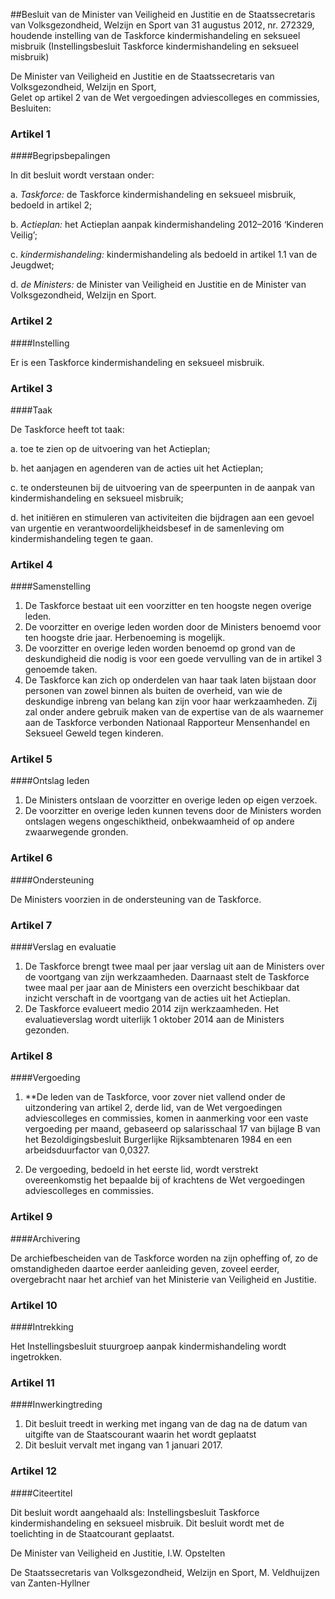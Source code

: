 <meta http-equiv='Content-Type' content='text/html; charset=utf-8' />

##Besluit van de Minister van Veiligheid en Justitie en de Staatssecretaris van Volksgezondheid, Welzijn en Sport van 31 augustus 2012, nr. 272329, houdende instelling van de Taskforce kindermishandeling en seksueel misbruik (Instellingsbesluit Taskforce kindermishandeling en seksueel misbruik)

De Minister van Veiligheid en Justitie en de Staatssecretaris van Volksgezondheid, Welzijn en Sport,  
Gelet op artikel 2 van de Wet vergoedingen adviescolleges en commissies,
Besluiten:    

### Artikel  1  

####Begripsbepalingen

In dit besluit wordt verstaan onder: 

a.  *Taskforce:* de Taskforce kindermishandeling en seksueel misbruik, bedoeld in artikel 2;  

b.  *Actieplan:* het Actieplan aanpak kindermishandeling 2012–2016 ‘Kinderen Veilig’;  

c.  *kindermishandeling:* kindermishandeling als bedoeld in artikel 1.1 van de Jeugdwet;  

d.  *de Ministers:* de Minister van Veiligheid en Justitie en de Minister van Volksgezondheid, Welzijn en Sport.   

### Artikel  2  

####Instelling

Er is een Taskforce kindermishandeling en seksueel misbruik. 

### Artikel  3  

####Taak

De Taskforce heeft tot taak: 

a. toe te zien op de uitvoering van het Actieplan;  

b. het aanjagen en agenderen van de acties uit het Actieplan;  

c. te ondersteunen bij de uitvoering van de speerpunten in de aanpak van kindermishandeling en seksueel misbruik;  

d. het initiëren en stimuleren van activiteiten die bijdragen aan een gevoel van urgentie en verantwoordelijkheidsbesef in de samenleving om kindermishandeling tegen te gaan.   

### Artikel  4  

####Samenstelling

1. De Taskforce bestaat uit een voorzitter en ten hoogste negen overige leden.  
2.  De voorzitter en overige leden worden door de Ministers benoemd voor ten hoogste drie jaar. Herbenoeming is mogelijk.   
3.  De voorzitter en overige leden worden benoemd op grond van de deskundigheid die nodig is voor een goede vervulling van de in artikel 3 genoemde taken.   
4.  De Taskforce kan zich op onderdelen van haar taak laten bijstaan door personen van zowel binnen als buiten de overheid, van wie de deskundige inbreng van belang kan zijn voor haar werkzaamheden. Zij zal onder andere gebruik maken van de expertise van de als waarnemer aan de Taskforce verbonden Nationaal Rapporteur Mensenhandel en Seksueel Geweld tegen kinderen.  

### Artikel  5  

####Ontslag leden

1.  De Ministers ontslaan de voorzitter en overige leden op eigen verzoek.   
2.  De voorzitter en overige leden kunnen tevens door de Ministers worden ontslagen wegens ongeschiktheid, onbekwaamheid of op andere zwaarwegende gronden.  

### Artikel  6  

####Ondersteuning

De Ministers voorzien in de ondersteuning van de Taskforce. 

### Artikel  7  

####Verslag en evaluatie

1.  De Taskforce brengt twee maal per jaar verslag uit aan de Ministers over de voortgang van zijn werkzaamheden. Daarnaast stelt de Taskforce twee maal per jaar aan de Ministers een overzicht beschikbaar dat inzicht verschaft in de voortgang van de acties uit het Actieplan.   
2.  De Taskforce evalueert medio 2014 zijn werkzaamheden. Het evaluatieverslag wordt uiterlijk 1 oktober 2014 aan de Ministers gezonden.  

### Artikel  8  

####Vergoeding

1.  **De leden van de Taskforce, voor zover niet vallend onder de uitzondering van artikel 2, derde lid, van de Wet vergoedingen adviescolleges en commissies, komen in aanmerking voor een vaste vergoeding per maand, gebaseerd op salarisschaal 17 van bijlage B van het Bezoldigingsbesluit Burgerlijke Rijksambtenaren 1984 en een arbeidsduurfactor van 0,0327.  

2.  De vergoeding, bedoeld in het eerste lid, wordt verstrekt overeenkomstig het bepaalde bij of krachtens de Wet vergoedingen adviescolleges en commissies.    

### Artikel  9  

####Archivering

De archiefbescheiden van de Taskforce worden na zijn opheffing of, zo de omstandigheden daartoe eerder aanleiding geven, zoveel eerder, overgebracht naar het archief van het Ministerie van Veiligheid en Justitie. 

### Artikel  10  

####Intrekking

Het Instellingsbesluit stuurgroep aanpak kindermishandeling wordt ingetrokken. 

### Artikel  11  

####Inwerkingtreding

1.  Dit besluit treedt in werking met ingang van de dag na de datum van uitgifte van de Staatscourant waarin het wordt geplaatst   
2.  Dit besluit vervalt met ingang van 1 januari 2017.  

### Artikel  12  

####Citeertitel

Dit besluit wordt aangehaald als: Instellingsbesluit Taskforce kindermishandeling en seksueel misbruik. 
Dit besluit wordt met de toelichting in de Staatcourant geplaatst.  

De 
Minister van Veiligheid en Justitie, 
I.W. Opstelten   

De 
Staatssecretaris van Volksgezondheid, Welzijn en Sport, 
M. Veldhuijzen van Zanten-Hyllner     
